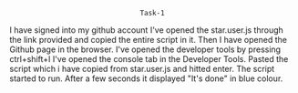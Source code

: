                                     Task-1
I have signed into my github account
I've opened the star.user.js through the link provided and copied the entire script in it.
Then I have opened the Github page in the browser.
I've opened the developer tools by pressing ctrl+shift+I
I've opened the console tab in the Developer Tools.
Pasted the script which i have copied from star.user.js and hitted enter.
The script started to run.
After a few seconds it displayed "It's done" in blue colour.
